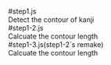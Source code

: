 #step1.js  
 Detect the contour of kanji  
#step1-2.js  
 Calcuate the contour length  
#step1-3.js(step1-2`s remake)  
 Calcuate the contour length
 
